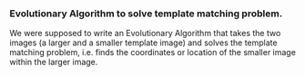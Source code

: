 ### Evolutionary Algorithm to solve template matching problem.

We were supposed to write an Evolutionary Algorithm that takes the two images (a larger and a smaller template image) and solves the template matching problem, i.e. finds the coordinates or location of the smaller image within the larger image.
